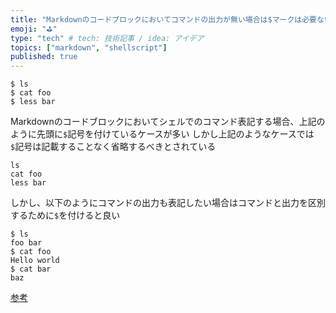 ```yaml
---
title: "Markdownのコードブロックにおいてコマンドの出力が無い場合は$マークは必要ない"
emoji: "⛳"
type: "tech" # tech: 技術記事 / idea: アイデア
topics: ["markdown", "shellscript"]
published: true
---
```


```sh:よくある間違い
$ ls
$ cat foo
$ less bar
```

Markdownのコードブロックにおいてシェルでのコマンド表記する場合、上記のように先頭に`$`記号を付けているケースが多い
しかし上記のようなケースでは`$`記号は記載することなく省略するべきとされている

```sh:正式な表記
ls
cat foo
less bar
```

しかし、以下のようにコマンドの出力も表記したい場合はコマンドと出力を区別するために`$`を付けると良い

```sh:出力との区別
$ ls
foo bar
$ cat foo
Hello world
$ cat bar
baz
```

[参考](https://github.com/updownpress/markdown-lint/blob/master/rules/014-commands-show-output.md)
